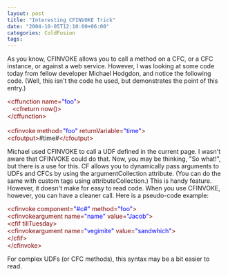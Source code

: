```yaml
---
layout: post
title: "Interesting CFINVOKE Trick"
date: "2004-10-05T12:10:00+06:00"
categories: ColdFusion 
tags: 
---
```


As you know, CFINVOKE allows you to call a method on a CFC, or a CFC instance, or against a web service. However, I was looking at some code today from fellow developer Michael Hodgdon, and notice the following code. (Well, this isn't the code he used, but demonstrates the point of this entry.)

<div class="code"><FONT COLOR=MAROON>&lt;cffunction name=<FONT COLOR=BLUE>"foo"</FONT>&gt;</FONT><br>
&nbsp;&nbsp;&nbsp;<FONT COLOR=MAROON>&lt;cfreturn now()&gt;</FONT><br>
<FONT COLOR=MAROON>&lt;/cffunction&gt;</FONT><br>
<br>
<FONT COLOR=MAROON>&lt;cfinvoke method=<FONT COLOR=BLUE>"foo"</FONT> returnVariable=<FONT COLOR=BLUE>"time"</FONT>&gt;</FONT><br>
<FONT COLOR=MAROON>&lt;cfoutput&gt;</FONT>#time#<FONT COLOR=MAROON>&lt;/cfoutput&gt;</FONT></div>

Michael used CFINVOKE to call a UDF defined in the current page. I wasn't aware that CFINVOKE could do that. Now, you may be thinking, "So what!", but there is a use for this. CF allows you to dynamically pass arguments to UDFs and CFCs by using the argumentCollection attribute. (You can do the same with custom tags using attributeCollection.) This is handy feature. However, it doesn't make for easy to read code. When you use CFINVOKE, however, you can have a cleaner call. Here is a pseudo-code example:

<div class="code"><FONT COLOR=MAROON>&lt;cfinvoke component=<FONT COLOR=BLUE>"#c#"</FONT> method=<FONT COLOR=BLUE>"foo"</FONT>&gt;</FONT><br>
   <FONT COLOR=MAROON>&lt;cfinvokeargument name=<FONT COLOR=BLUE>"name"</FONT> value=<FONT COLOR=BLUE>"Jacob"</FONT>&gt;</FONT><br>
   <FONT COLOR=MAROON>&lt;cfif tillTuesday&gt;</FONT><br>
     <FONT COLOR=MAROON>&lt;cfinvokeargument name=<FONT COLOR=BLUE>"vegimite"</FONT> value=<FONT COLOR=BLUE>"sandwhich"</FONT>&gt;</FONT><br>
   <FONT COLOR=MAROON>&lt;/cfif&gt;</FONT><br>
<FONT COLOR=MAROON>&lt;/cfinvoke&gt;</FONT></div>

For complex UDFs (or CFC methods), this syntax may be a bit easier to read.